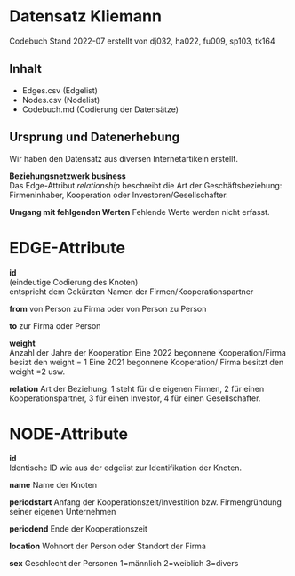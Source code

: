 # Datensatz Kliemann #
Codebuch Stand 2022-07
erstellt von dj032, ha022, fu009, sp103, tk164 

## Inhalt
- Edges.csv (Edgelist)
- Nodes.csv (Nodelist)
- Codebuch.md (Codierung der Datensätze)

## Ursprung und Datenerhebung
Wir haben den Datensatz aus diversen Internetartikeln erstellt.

  
**Beziehungsnetzwerk business**  
Das Edge-Attribut *relationship* beschreibt die Art der Geschäftsbeziehung: Firmeninhaber, Kooperation oder Investoren/Gesellschafter.



**Umgang mit fehlgenden Werten**
Fehlende Werte werden nicht erfasst.

# EDGE-Attribute

**id**  
(eindeutige Codierung des Knoten)   
entspricht dem Gekürzten Namen der Firmen/Kooperationspartner 

**from**
von Person zu Firma oder von Person zu Person

**to**
zur Firma oder Person

**weight**  
Anzahl der Jahre der Kooperation
Eine 2022 begonnene Kooperation/Firma besizt den weight = 1
Eine 2021 begonnene Kooperation/ Firma besitzt den weight =2
usw.

**relation**
Art der Beziehung:
1 steht für die eigenen Firmen, 2 für einen Kooperationspartner, 3 für einen Investor, 4 für einen Gesellschafter.


# NODE-Attribute  
  
**id**  
Identische ID wie aus der edgelist zur Identifikation der Knoten. 

**name**
Name der Knoten

**periodstart**
Anfang der Kooperationszeit/Investition bzw. Firmengründung seiner eigenen Unternehmen

**periodend**
Ende der Kooperationszeit

**location**
Wohnort der Person oder Standort der Firma

**sex**
Geschlecht der Personen
1=männlich
2=weiblich
3=divers

##
